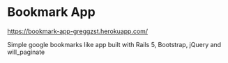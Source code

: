 # Bookmark App

https://bookmark-app-greggzst.herokuapp.com/

Simple google bookmarks like app built with Rails 5, Bootstrap, jQuery and will_paginate
